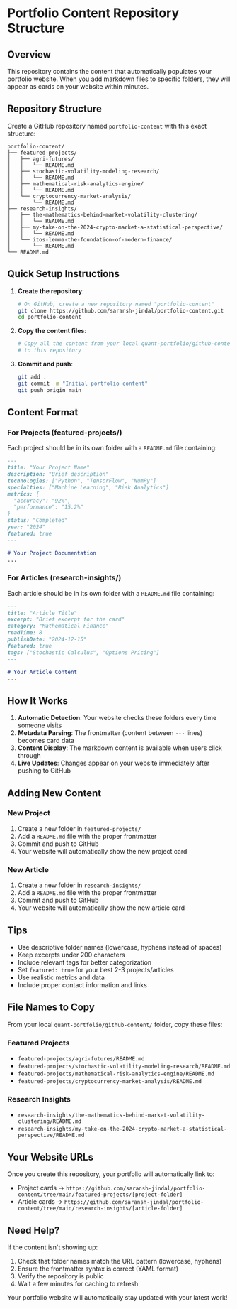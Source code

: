 # Portfolio Content Repository Structure

## Overview

This repository contains the content that automatically populates your portfolio website. When you add markdown files to specific folders, they will appear as cards on your website within minutes.

## Repository Structure

Create a GitHub repository named `portfolio-content` with this exact structure:

```
portfolio-content/
├── featured-projects/
│   ├── agri-futures/
│   │   └── README.md
│   ├── stochastic-volatility-modeling-research/
│   │   └── README.md
│   ├── mathematical-risk-analytics-engine/
│   │   └── README.md
│   └── cryptocurrency-market-analysis/
│       └── README.md
├── research-insights/
│   ├── the-mathematics-behind-market-volatility-clustering/
│   │   └── README.md
│   ├── my-take-on-the-2024-crypto-market-a-statistical-perspective/
│   │   └── README.md
│   └── itos-lemma-the-foundation-of-modern-finance/
│       └── README.md
└── README.md
```

## Quick Setup Instructions

1. **Create the repository**:
   ```bash
   # On GitHub, create a new repository named "portfolio-content"
   git clone https://github.com/saransh-jindal/portfolio-content.git
   cd portfolio-content
   ```

2. **Copy the content files**:
   ```bash
   # Copy all the content from your local quant-portfolio/github-content/ folder
   # to this repository
   ```

3. **Commit and push**:
   ```bash
   git add .
   git commit -m "Initial portfolio content"
   git push origin main
   ```

## Content Format

### For Projects (featured-projects/)

Each project should be in its own folder with a `README.md` file containing:

```markdown
---
title: "Your Project Name"
description: "Brief description"
technologies: ["Python", "TensorFlow", "NumPy"]
specialties: ["Machine Learning", "Risk Analytics"]
metrics: {
  "accuracy": "92%",
  "performance": "15.2%"
}
status: "Completed"
year: "2024"
featured: true
---

# Your Project Documentation
...
```

### For Articles (research-insights/)

Each article should be in its own folder with a `README.md` file containing:

```markdown
---
title: "Article Title"
excerpt: "Brief excerpt for the card"
category: "Mathematical Finance"
readTime: 8
publishDate: "2024-12-15"
featured: true
tags: ["Stochastic Calculus", "Options Pricing"]
---

# Your Article Content
...
```

## How It Works

1. **Automatic Detection**: Your website checks these folders every time someone visits
2. **Metadata Parsing**: The frontmatter (content between `---` lines) becomes card data
3. **Content Display**: The markdown content is available when users click through
4. **Live Updates**: Changes appear on your website immediately after pushing to GitHub

## Adding New Content

### New Project

1. Create a new folder in `featured-projects/`
2. Add a `README.md` file with the proper frontmatter
3. Commit and push to GitHub
4. Your website will automatically show the new project card

### New Article

1. Create a new folder in `research-insights/`
2. Add a `README.md` file with the proper frontmatter
3. Commit and push to GitHub
4. Your website will automatically show the new article card

## Tips

- Use descriptive folder names (lowercase, hyphens instead of spaces)
- Keep excerpts under 200 characters
- Include relevant tags for better categorization
- Set `featured: true` for your best 2-3 projects/articles
- Use realistic metrics and data
- Include proper contact information and links

## File Names to Copy

From your local `quant-portfolio/github-content/` folder, copy these files:

### Featured Projects
- `featured-projects/agri-futures/README.md`
- `featured-projects/stochastic-volatility-modeling-research/README.md`
- `featured-projects/mathematical-risk-analytics-engine/README.md`
- `featured-projects/cryptocurrency-market-analysis/README.md`

### Research Insights
- `research-insights/the-mathematics-behind-market-volatility-clustering/README.md`
- `research-insights/my-take-on-the-2024-crypto-market-a-statistical-perspective/README.md`

## Your Website URLs

Once you create this repository, your portfolio will automatically link to:
- Project cards → `https://github.com/saransh-jindal/portfolio-content/tree/main/featured-projects/[project-folder]`
- Article cards → `https://github.com/saransh-jindal/portfolio-content/tree/main/research-insights/[article-folder]`

## Need Help?

If the content isn't showing up:
1. Check that folder names match the URL pattern (lowercase, hyphens)
2. Ensure the frontmatter syntax is correct (YAML format)
3. Verify the repository is public
4. Wait a few minutes for caching to refresh

Your portfolio website will automatically stay updated with your latest work!
